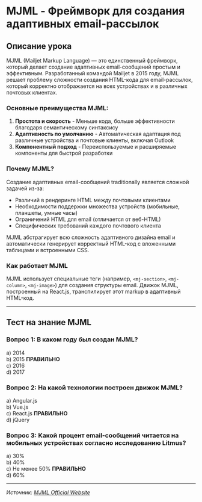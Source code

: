 # MJML - Фреймворк для создания адаптивных email-рассылок

## Описание урока

MJML (Mailjet Markup Language) — это единственный фреймворк, который делает создание адаптивных email-сообщений простым и эффективным. Разработанный командой Mailjet в 2015 году, MJML решает проблему сложности создания HTML-кода для email-рассылок, который корректно отображается на всех устройствах и в различных почтовых клиентах.

### Основные преимущества MJML:

1. **Простота и скорость** - Меньше кода, больше эффективности благодаря семантическому синтаксису
2. **Адаптивность по умолчанию** - Автоматическая адаптация под различные устройства и почтовые клиенты, включая Outlook
3. **Компонентный подход** - Переиспользуемые и расширяемые компоненты для быстрой разработки

### Почему MJML?

Создание адаптивных email-сообщений traditionally является сложной задачей из-за:
- Различий в рендеринге HTML между почтовыми клиентами
- Необходимости поддержки множества устройств (мобильные, планшеты, умные часы)
- Ограничений HTML для email (отличается от веб-HTML)
- Специфических требований каждого почтового клиента

MJML абстрагирует всю сложность адаптивного дизайна email и автоматически генерирует корректный HTML-код с вложенными таблицами и встроенными CSS.

### Как работает MJML

MJML использует специальные теги (например, `<mj-section>`, `<mj-column>`, `<mj-image>`) для создания структуры email. Движок MJML, построенный на React.js, транспилирует этот markup в адаптивный HTML-код.

---

## Тест на знание MJML

### Вопрос 1: В каком году был создан MJML?
a) 2014  
b) 2015 **ПРАВИЛЬНО**  
c) 2016  
d) 2017  

### Вопрос 2: На какой технологии построен движок MJML?
a) Angular.js  
b) Vue.js  
c) React.js **ПРАВИЛЬНО**  
d) jQuery  

### Вопрос 3: Какой процент email-сообщений читается на мобильных устройствах согласно исследованию Litmus?
a) 30%  
b) 40%  
c) Не менее 50% **ПРАВИЛЬНО**  
d) 60%  

---

*Источник: [MJML Official Website](https://mjml.io)*

